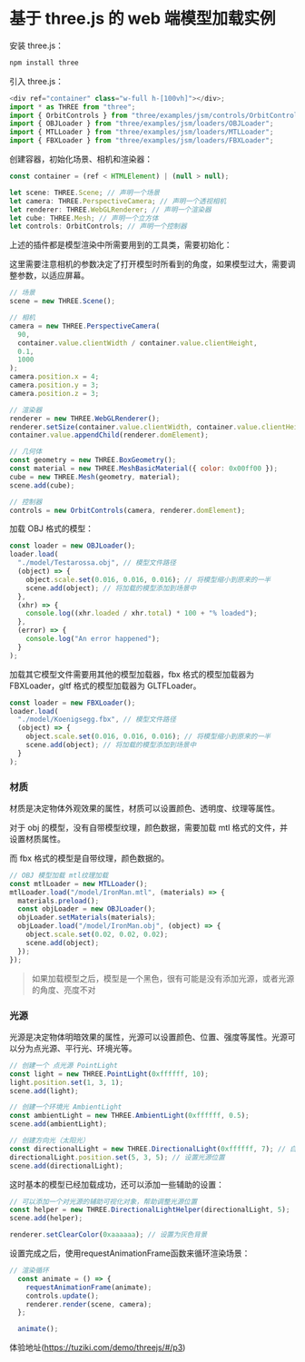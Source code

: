 # 基于 three.js 的 web 端模型加载实例

安装 three.js：

```js
npm install three
```

引入 three.js：

```js
<div ref="container" class="w-full h-[100vh]"></div>;
import * as THREE from "three";
import { OrbitControls } from "three/examples/jsm/controls/OrbitControls";
import { OBJLoader } from "three/examples/jsm/loaders/OBJLoader";
import { MTLLoader } from "three/examples/jsm/loaders/MTLLoader";
import { FBXLoader } from "three/examples/jsm/loaders/FBXLoader";
```

创建容器，初始化场景、相机和渲染器：

```js
const container = (ref < HTMLElement) | (null > null);

let scene: THREE.Scene; // 声明一个场景
let camera: THREE.PerspectiveCamera; // 声明一个透视相机
let renderer: THREE.WebGLRenderer; // 声明一个渲染器
let cube: THREE.Mesh; // 声明一个立方体
let controls: OrbitControls; // 声明一个控制器
```

上述的插件都是模型渲染中所需要用到的工具类，需要初始化：

这里需要注意相机的参数决定了打开模型时所看到的角度，如果模型过大，需要调整参数，以适应屏幕。

```js
// 场景
scene = new THREE.Scene();

// 相机
camera = new THREE.PerspectiveCamera(
  90,
  container.value.clientWidth / container.value.clientHeight,
  0.1,
  1000
);
camera.position.x = 4;
camera.position.y = 3;
camera.position.z = 3;

// 渲染器
renderer = new THREE.WebGLRenderer();
renderer.setSize(container.value.clientWidth, container.value.clientHeight);
container.value.appendChild(renderer.domElement);

// 几何体
const geometry = new THREE.BoxGeometry();
const material = new THREE.MeshBasicMaterial({ color: 0x00ff00 });
cube = new THREE.Mesh(geometry, material);
scene.add(cube);

// 控制器
controls = new OrbitControls(camera, renderer.domElement);
```

加载 OBJ 格式的模型：

```js
const loader = new OBJLoader();
loader.load(
  "./model/Testarossa.obj", // 模型文件路径
  (object) => {
    object.scale.set(0.016, 0.016, 0.016); // 将模型缩小到原来的一半
    scene.add(object); // 将加载的模型添加到场景中
  },
  (xhr) => {
    console.log((xhr.loaded / xhr.total) * 100 + "% loaded");
  },
  (error) => {
    console.log("An error happened");
  }
);
```

加载其它模型文件需要用其他的模型加载器，fbx 格式的模型加载器为 FBXLoader，gltf 格式的模型加载器为 GLTFLoader。

```js
const loader = new FBXLoader();
loader.load(
  "./model/Koenigsegg.fbx", // 模型文件路径
  (object) => {
    object.scale.set(0.016, 0.016, 0.016); // 将模型缩小到原来的一半
    scene.add(object); // 将加载的模型添加到场景中
  }
);
```

### 材质

材质是决定物体外观效果的属性，材质可以设置颜色、透明度、纹理等属性。

对于 obj 的模型，没有自带模型纹理，颜色数据，需要加载 mtl 格式的文件，并设置材质属性。

而 fbx 格式的模型是自带纹理，颜色数据的。

```js
// OBJ 模型加载 mtl纹理加载
const mtlLoader = new MTLLoader();
mtlLoader.load("/model/IronMan.mtl", (materials) => {
  materials.preload();
  const objLoader = new OBJLoader();
  objLoader.setMaterials(materials);
  objLoader.load("/model/IronMan.obj", (object) => {
    object.scale.set(0.02, 0.02, 0.02);
    scene.add(object);
  });
});
```

> 如果加载模型之后，模型是一个黑色，很有可能是没有添加光源，或者光源的角度、亮度不对

### 光源

光源是决定物体明暗效果的属性，光源可以设置颜色、位置、强度等属性。光源可以分为点光源、平行光、环境光等。

```js
// 创建一个 点光源 PointLight
const light = new THREE.PointLight(0xffffff, 10);
light.position.set(1, 3, 1);
scene.add(light);

// 创建一个环境光 AmbientLight
const ambientLight = new THREE.AmbientLight(0xffffff, 0.5);
scene.add(ambientLight);

// 创建方向光（太阳光）
const directionalLight = new THREE.DirectionalLight(0xffffff, 7); // 白色光，亮度为 1
directionalLight.position.set(5, 3, 5); // 设置光源位置
scene.add(directionalLight);
```

这时基本的模型已经加载成功，还可以添加一些辅助的设置：

```js
// 可以添加一个对光源的辅助可视化对象，帮助调整光源位置
const helper = new THREE.DirectionalLightHelper(directionalLight, 5);
scene.add(helper);

renderer.setClearColor(0xaaaaaa); // 设置为灰色背景
```

设置完成之后，使用requestAnimationFrame函数来循环渲染场景：

```js
// 渲染循环
  const animate = () => {
    requestAnimationFrame(animate);
    controls.update();
    renderer.render(scene, camera);
  };

  animate();
```

体验地址(https://tuziki.com/demo/threejs/#/p3)
